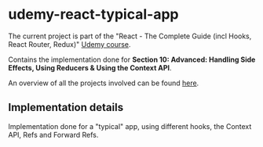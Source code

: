 # udemy-react-typical-app

The current project is part of the "React - The Complete Guide (incl Hooks, React Router, Redux)" [Udemy course](https://www.udemy.com/course/react-the-complete-guide-incl-redux/).

Contains the implementation done for **Section 10: Advanced: Handling Side Effects, Using Reducers & Using the Context API**.

An overview of all the projects involved can be found [here](../../..).

## Implementation details

Implementation done for a "typical" app, using different hooks, the Context API, Refs and Forward Refs.
